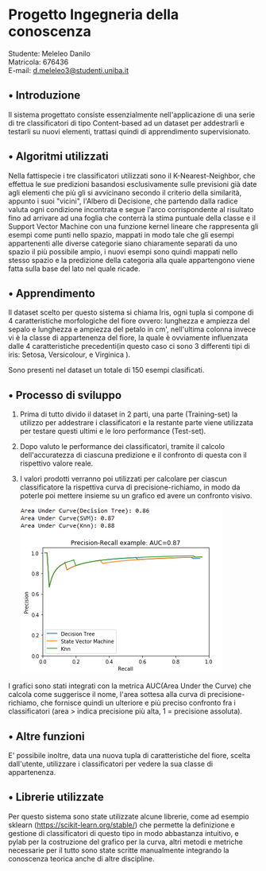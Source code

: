 # Progetto Ingegneria della conoscenza

Studente: Meleleo Danilo   
Matricola: 676436   
E-mail: d.meleleo3@studenti.uniba.it

## •	Introduzione
Il sistema progettato consiste essenzialmente nell'applicazione di una serie di tre classificatori 
di tipo Content-based ad un dataset per addestrarli e testarli su nuovi elementi, trattasi quindi di apprendimento supervisionato.

## •	Algoritmi utilizzati
Nella fattispecie i tre classificatori utilizzati sono il K-Nearest-Neighbor, che effettua le sue predizioni basandosi esclusivamente sulle previsioni già date agli elementi che più gli si avvicinano secondo il criterio della similarità, appunto i suoi "vicini", l'Albero di Decisione, che partendo dalla radice valuta ogni condizione incontrata
e segue l'arco corrispondente al risultato fino ad arrivare ad una foglia che conterrà la stima puntuale della classe e il Support Vector Machine con una funzione kernel lineare che rappresenta gli esempi come punti nello spazio, mappati in modo tale che gli esempi appartenenti alle diverse categorie siano chiaramente separati da uno spazio il più possibile ampio, i nuovi esempi sono quindi mappati nello stesso spazio e la predizione della categoria alla quale appartengono viene fatta sulla base del lato nel quale ricade.

## •	Apprendimento
Il dataset scelto per questo sistema si chiama Iris, ogni tupla si compone di 4 caratteristiche morfologiche del fiore ovvero: lunghezza e ampiezza del sepalo e lunghezza e ampiezza del petalo in cm', nell'ultima colonna invece vi è la classe di appartenenza del fiore, la quale è ovviamente influenzata dalle 4 caratteristiche precedenti(in questo caso ci sono 3 differenti tipi di iris: Setosa, Versicolour, e Virginica ).

Sono presenti nel dataset un totale di 150 esempi clasificati. 

## •	Processo di sviluppo
1)	Prima di tutto divido il dataset in 2 parti, una parte (Training-set) la utilizzo per addestrare i classificatori e la restante parte viene utilizzata per testare questi ultimi e le loro performance (Test-set).

2)	Dopo valuto le performance dei classificatori, tramite il calcolo dell'accuratezza di ciascuna predizione e il confronto di questa con il rispettivo valore reale.

3)	I valori prodotti verranno poi utilizzati per calcolare per ciascun classificatore la rispettiva curva di precisione-richiamo, in modo da poterle poi mettere insieme su un grafico ed avere un confronto visivo.

      ![Esempio di grafico](https://github.com/DaniMe98/ICon-progetto/blob/master/Cattura.PNG)

I grafici sono stati integrati con la metrica AUC(Area Under the Curve) che calcola come suggerisce il nome, l'area sottesa alla curva di precisione-richiamo, che fornisce quindi un ulteriore e più preciso confronto fra i classificatori (area > indica precisione più alta, 1 = precisione assoluta).

## •	Altre funzioni
E' possibile inoltre, data una nuova tupla di caratteristiche del fiore, scelta dall'utente, utilizzare i classificatori per vedere la sua classe di appartenenza.

## •	Librerie utilizzate
Per questo sistema sono state utilizzate alcune librerie, come ad esempio sklearn (https://scikit-learn.org/stable/) che permette la definizione e gestione di classificatori di questo tipo in modo abbastanza intuitivo, e pylab per la costruzione del grafico per la curva, altri metodi e metriche necessarie per il tutto sono state scritte manualmente integrando la conoscenza teorica anche di
altre discipline.

